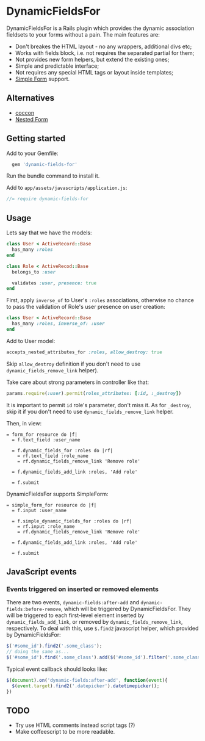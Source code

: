 DynamicFieldsFor
================

DynamicFieldsFor is a Rails plugin which provides the dynamic association fieldsets to your forms without a pain. The main features are:
* Don't breakes the HTML layout - no any wrappers, additional divs etc;
* Works with fields block, i.e. not requires the separated partial for them;
* Not provides new form helpers, but extend the existing ones;
* Simple and predictable interface;
* Not requires any special HTML tags or layout inside templates;
* [Simple Form](https://github.com/plataformatec/simple_form) support.

## Alternatives
* [coccon](https://github.com/nathanvda/cocoon)
* [Nested Form](https://github.com/ryanb/nested_form)

## Getting started

Add to your Gemfile:

```ruby
  gem 'dynamic-fields-for'
```

Run the bundle command to install it.

Add to `app/assets/javascripts/application.js`:
```js
//= require dynamic-fields-for
```

## Usage
Lets say that we have the models:

```ruby
class User < ActiveRecord::Base
  has_many :roles
end

class Role < ActiveRecod::Base
  belongs_to :user

  validates :user, presence: true
end
```

First, apply `inverse_of` to User's `:roles` associations, otherwise no chance to pass
the validation of Role's user presence on user creation:
```ruby
class User < ActiveRecord::Base
  has_many :roles, inverse_of: :user
end
```

Add to User model:
```ruby
accepts_nested_attributes_for :roles, allow_destroy: true
```

Skip `allow_destroy` definition if you don't need to use `dynamic_fields_remove_link` helper).

Take care about strong parameters in controller like that:
```ruby
params.require(:user).permit(roles_attributes: [:id, :_destroy])
```

It is important to permit `id` role's parameter, don't miss it. As for `_destroy`,
skip it if you don't need to use `dynamic_fields_remove_link` helper.

Then, in view:
```haml
= form_for resource do |f|
  = f.text_field :user_name

  = f.dynamic_fields_for :roles do |rf|
    = rf.text_field :role_name
    = rf.dynamic_fields_remove_link 'Remove role'

  = f.dynamic_fields_add_link :roles, 'Add role'

  = f.submit
```

DynamicFieldsFor supports SimpleForm:
```haml
= simple_form_for resource do |f|
  = f.input :user_name

  = f.simple_dynamic_fields_for :roles do |rf|
    = rf.input :role_name
    = rf.dynamic_fields_remove_link 'Remove role'

  = f.dynamic_fields_add_link :roles, 'Add role'

  = f.submit
```

## JavaScript events
### Events triggered on inserted or removed elements
There are two events, `dynamic-fields:after-add` and `dynamic-fields:before-remove`,
which will be triggered by DynamicFieldsFor. They will be triggered to each
first-level element inserted by `dynamic_fields_add_link`, or removed by
`dynamic_fields_remove_link`, respectively. To deal with this,
use `$.find2` javascript helper, which provided by DynamicFieldsFor:

```js
$('#some_id').find2('.some_class');
// doing the same as...
$('#some_id').find('.some_class').add($('#some_id').filter('.some_class'));
```

Typical event callback should looks like:

```js
$(document).on('dynamic-fields:after-add', function(event){
  $(event.target).find2('.datepicker').datetimepicker();
})
```

## TODO
* Try use HTML comments instead script tags (?)
* Make coffeescript to be more readable.

